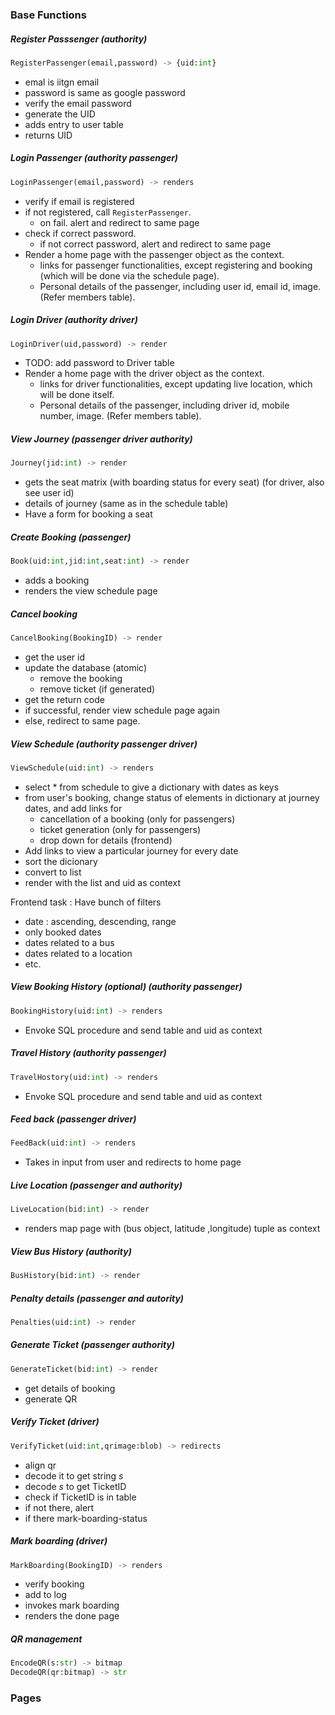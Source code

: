 ### Base Functions

##### Register Passsenger (authority)
```python
RegisterPassenger(email,password) -> {uid:int}
```

- emal is iitgn email
- password is same as google password
- verify the email password
- generate the UID
- adds entry to user table
- returns UID

##### Login Passenger (authority passenger)
```python
LoginPassenger(email,password) -> renders
```

- verify if email is registered
- if not registered, call  `RegisterPassenger`.
  - on fail. alert and redirect to same page
- check if correct password.
  - if not correct password, alert and redirect to same page
- Render a home page with the passenger object as the context.
  - links for passenger functionalities, except registering and booking (which will be done via the schedule page).
  - Personal details of the passenger, including user id, email id, image. (Refer members table).

##### Login Driver (authority driver)
```python
LoginDriver(uid,password) -> render
```

- TODO: add password to Driver table
- Render a home page with the driver object as the context.
  - links for driver functionalities, except updating live location, which will be done itself.
  - Personal details of the passenger, including driver id, mobile number, image. (Refer members table).

##### View Journey (passenger driver authority)
```python
Journey(jid:int) -> render
```

- gets the seat matrix (with boarding status for every seat) (for driver, also see user id)
- details of journey (same as in the schedule table)
- Have a form for booking a seat

##### Create Booking (passenger)
```python
Book(uid:int,jid:int,seat:int) -> render
```

- adds a booking
- renders the view schedule page

##### Cancel booking
```python
CancelBooking(BookingID) -> render
```
- get the user id
- update the database (atomic)
  - remove the booking
  - remove ticket (if generated)
- get the return code
- if successful, render view schedule page again
- else, redirect to same page.


##### View Schedule (authority passenger driver)
```python
ViewSchedule(uid:int) -> renders
```

- select * from schedule to give a dictionary with dates as keys
- from user's booking, change status of elements in dictionary at journey dates, and add links for
  - cancellation of a booking (only for passengers)
  - ticket generation (only for passengers)
  - drop down for details (frontend)
- Add links to view a particular journey for every date
- sort the dicionary
- convert to list
- render with the list and uid as context

Frontend task : Have bunch of filters
  - date : ascending, descending, range
  - only booked dates
  - dates related to a bus
  - dates related to a location
  - etc.

##### View Booking History (optional) (authority passenger)
```python
BookingHistory(uid:int) -> renders
```

- Envoke SQL procedure and send table and uid as context

##### Travel History (authority passenger)
```python
TravelHostory(uid:int) -> renders
```

- Envoke SQL procedure and send table and uid as context

##### Feed back (passenger driver)
```python
FeedBack(uid:int) -> renders
```

- Takes in input from user and redirects to home page

##### Live Location (passenger and authority)
```python
LiveLocation(bid:int) -> render
```

- renders map page with (bus object, latitude ,longitude) tuple as context

##### View Bus History (authority)
```python
BusHistory(bid:int) -> render
```

##### Penalty details (passenger and autority)
```python
Penalties(uid:int) -> render
```

##### Generate Ticket (passenger authority)
```python
GenerateTicket(bid:int) -> render
```

- get details of booking
- generate QR

##### Verify Ticket (driver)
```python
VerifyTicket(uid:int,qrimage:blob) -> redirects
```

- align qr
- decode it to get string $s$
- decode $s$ to get TicketID
- check if TicketID is in table
- if not there, alert
- if there mark-boarding-status

##### Mark boarding (driver)
```python
MarkBoarding(BookingID) -> renders
```

- verify booking
- add to log
- invokes mark boarding
- renders the done page

##### QR management
```python
EncodeQR(s:str) -> bitmap
DecodeQR(qr:bitmap) -> str
```



### Pages

#####
